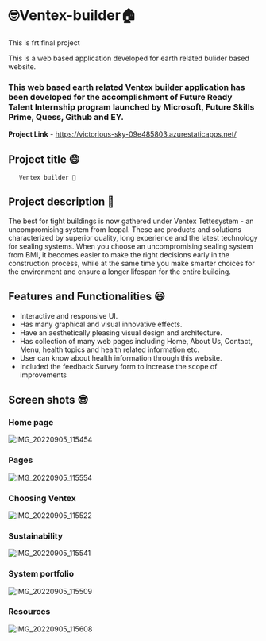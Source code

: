 # 🤓Ventex-builder🏠
This is frt final project


This is a web based application developed for earth related bulider based website.

### This web based earth related Ventex builder application has been developed for the accomplishment of Future Ready Talent Internship program launched by Microsoft, Future Skills Prime, Quess, Github and EY.


**Project Link** - https://victorious-sky-09e485803.azurestaticapps.net/

## Project title 😄
       Ventex builder 🌠

## Project description 🧐
The best for tight buildings is now gathered under Ventex Tettesystem - an uncompromising system from Icopal. These are products and solutions characterized by superior quality, long experience and the latest technology for sealing systems. When you choose an uncompromising sealing system from BMI, it becomes easier to make the right decisions early in the construction process, while at the same time you make smarter choices for the environment and ensure a longer lifespan for the entire building.


## Features and Functionalities 😃

- Interactive and responsive UI.
- Has many graphical and visual innovative effects.
- Have an aesthetically pleasing visual design and architecture.
- Has collection of many web pages including Home, About Us, Contact, Menu, health topics and health related information etc.
- User can know about health information through this website.
- Included the feedback Survey form to increase the scope of improvements

## Screen shots 😎
### Home page
![IMG_20220905_115454](https://user-images.githubusercontent.com/110820099/188376539-05322e94-7f4b-4c09-9504-013b7a04aaad.jpg)

### Pages 
![IMG_20220905_115554](https://user-images.githubusercontent.com/110820099/188377847-4583aa0d-39c4-4bbe-b5fb-59b8867f1c88.jpg)

### Choosing Ventex
![IMG_20220905_115522](https://user-images.githubusercontent.com/110820099/188378635-d9a70128-2d68-41a9-8209-96d99ebc67fa.jpg)

### Sustainability
![IMG_20220905_115541](https://user-images.githubusercontent.com/110820099/188379876-442ad01a-7000-4928-925b-8dde659a9ba5.jpg)

### System portfolio
![IMG_20220905_115509](https://user-images.githubusercontent.com/110820099/188380875-1baaf156-ca69-466e-9b65-3831f64e3a37.jpg)

### Resources
![IMG_20220905_115608](https://user-images.githubusercontent.com/110820099/188381124-f4d1e779-e572-409b-b6f2-53c89cfd74b7.jpg)





